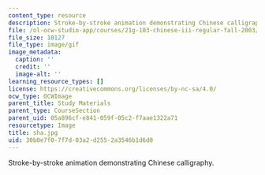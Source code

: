 ```yaml
---
content_type: resource
description: Stroke-by-stroke animation demonstrating Chinese calligraphy.
file: /ol-ocw-studio-app/courses/21g-103-chinese-iii-regular-fall-2003/30b0e7f07f7d03a2d2552a3546b1d6d0_sha.jpg
file_size: 10127
file_type: image/gif
image_metadata:
  caption: ''
  credit: ''
  image-alt: ''
learning_resource_types: []
license: https://creativecommons.org/licenses/by-nc-sa/4.0/
ocw_type: OCWImage
parent_title: Study Materials
parent_type: CourseSection
parent_uid: 05a896cf-e841-059f-05c2-f7aae1322a71
resourcetype: Image
title: sha.jpg
uid: 30b0e7f0-7f7d-03a2-d255-2a3546b1d6d0
---
```

Stroke-by-stroke animation demonstrating Chinese calligraphy.